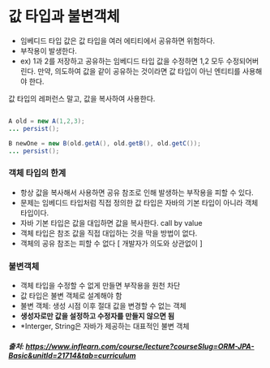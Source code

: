 # 값 타입과 불변객체

- 임베디드 타입 값은 값 타입을 여러 에티티에서 공유하면 위험하다.
- 부작용이 발생한다.
- ex) 1과 2를 저장하고 공유하는 임베디드 타입 값을 수정하면 1,2 모두 수정되어버린다. 만약, 의도하여 값을 같이 공유하는 것이라면
  값 타입이 아닌 엔티티를 사용해야 한다.
  

값 타입의 레퍼런스 말고, 값을 복사하여 사용한다.
```java

A old = new A(1,2,3);
... persist();

B newOne = new B(old.getA(), old.getB(), old.getC());
... persist();
```

### 객체 타입의 한계
- 항상 값을 복사해서 사용하면 공유 참조로 인해 발생하는 부작용을 피할 수 있다.
- 문제는 임베디드 타입처럼 직접 정의한 값 타입은 자바의 기본 타입이 아니라 객체 타입이다.
- 자바 기본 타입은 값을 대입하면 값을 복사한다. call by value
- 객체 타입은 참조 값을 직접 대입하는 것을 막을 방법이 없다.
- 객체의 공유 참조는 피할 수 없다 [ 개발자가 의도와 상관없이 ]


### 불변객체
- 객체 타입을 수정할 수 없게 만들면 부작용을 원천 차단
- 값 타입은 불변 객체로 설계해야 함
- 불변 객체: 생성 시점 이후 절대 값을 변경할 수 없는 객체
- **생성자로만 값을 설정하고 수정자를 만들지 않으면 됨**
- *Interger, String은 자바가 제공하는 대표적인 불변 객체


##### 출처: https://www.inflearn.com/course/lecture?courseSlug=ORM-JPA-Basic&unitId=21714&tab=curriculum
